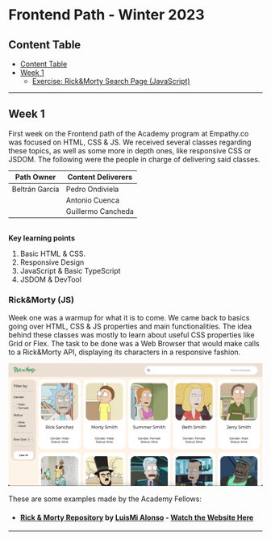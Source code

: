 # Frontend Path - Winter 2023

## Content Table
- [Content Table](#content-table)
- [Week 1](#week-1)
  - [Exercise: Rick&Morty Search Page (JavaScript)](#rickmorty--js-)

----------------------------------------------------------------
## Week 1
First week on the Frontend path of the Academy program at Empathy.co was focused on HTML, CSS & JS. We received several
classes regarding these topics, as well as some more in depth ones, like responsive CSS or JSDOM. The following were the
people in charge of delivering said classes.

| **Path Owner** | **Content Deliverers** | 
|----------------|------------------------| 
| Beltrán García | Pedro Ondiviela        |
|                | Antonio Cuenca         |
|                | Guillermo Cancheda     |

\
**Key learning points** <!-- (Do not change this line!!!) -->
1. Basic HTML & CSS.
2. Responsive Design
3. JavaScript & Basic TypeScript
4. JSDOM & DevTool

### Rick&Morty (JS)
Week one was a warmup for what it is to come. We came back to basics going over HTML, CSS & JS properties and main functionalities.
The idea behind these classes was mostly to learn about useful CSS properties like Grid or Flex.
The task to be done was a Web Browser that would make calls to a Rick&Morty API, displaying its characters in a responsive 
fashion.

![winter2023_frontend_week1.png](./media/winter2023_frontend_week1.png)

These are some examples made by the Academy Fellows:
- #### [Rick & Morty Repository](https://github.com/lumialfe/Rick-Morty_EmpathyAcademy) by [LuisMi Alonso](https://github.com/lumialfe) - [Watch the Website Here](https://lumialfe.github.io/Rick-Morty_EmpathyAcademy/)
----------------------------------------------------------------